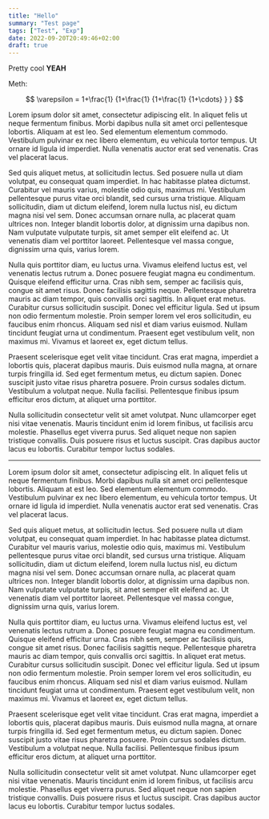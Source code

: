 ```yaml
---
title: "Hello"
summary: "Test page"
tags: ["Test", "Exp"]
date: 2022-09-20T20:49:46+02:00
draft: true
---
```


Pretty cool **YEAH**

Meth:

$$
 \varepsilon = 1+\frac{1} {1+\frac{1} {1+\frac{1} {1+\cdots} } }
$$


Lorem ipsum dolor sit amet, consectetur adipiscing elit. In aliquet felis ut neque fermentum finibus. Morbi dapibus nulla sit amet orci pellentesque lobortis. Aliquam at est leo. Sed elementum elementum commodo. Vestibulum pulvinar ex nec libero elementum, eu vehicula tortor tempus. Ut ornare id ligula id imperdiet. Nulla venenatis auctor erat sed venenatis. Cras vel placerat lacus.

Sed quis aliquet metus, at sollicitudin lectus. Sed posuere nulla ut diam volutpat, eu consequat quam imperdiet. In hac habitasse platea dictumst. Curabitur vel mauris varius, molestie odio quis, maximus mi. Vestibulum pellentesque purus vitae orci blandit, sed cursus urna tristique. Aliquam sollicitudin, diam ut dictum eleifend, lorem nulla luctus nisl, eu dictum magna nisi vel sem. Donec accumsan ornare nulla, ac placerat quam ultrices non. Integer blandit lobortis dolor, at dignissim urna dapibus non. Nam vulputate vulputate turpis, sit amet semper elit eleifend ac. Ut venenatis diam vel porttitor laoreet. Pellentesque vel massa congue, dignissim urna quis, varius lorem.

Nulla quis porttitor diam, eu luctus urna. Vivamus eleifend luctus est, vel venenatis lectus rutrum a. Donec posuere feugiat magna eu condimentum. Quisque eleifend efficitur urna. Cras nibh sem, semper ac facilisis quis, congue sit amet risus. Donec facilisis sagittis neque. Pellentesque pharetra mauris ac diam tempor, quis convallis orci sagittis. In aliquet erat metus. Curabitur cursus sollicitudin suscipit. Donec vel efficitur ligula. Sed ut ipsum non odio fermentum molestie. Proin semper lorem vel eros sollicitudin, eu faucibus enim rhoncus. Aliquam sed nisl et diam varius euismod. Nullam tincidunt feugiat urna ut condimentum. Praesent eget vestibulum velit, non maximus mi. Vivamus et laoreet ex, eget dictum tellus.

Praesent scelerisque eget velit vitae tincidunt. Cras erat magna, imperdiet a lobortis quis, placerat dapibus mauris. Duis euismod nulla magna, at ornare turpis fringilla id. Sed eget fermentum metus, eu dictum sapien. Donec suscipit justo vitae risus pharetra posuere. Proin cursus sodales dictum. Vestibulum a volutpat neque. Nulla facilisi. Pellentesque finibus ipsum efficitur eros dictum, at aliquet urna porttitor.

Nulla sollicitudin consectetur velit sit amet volutpat. Nunc ullamcorper eget nisi vitae venenatis. Mauris tincidunt enim id lorem finibus, ut facilisis arcu molestie. Phasellus eget viverra purus. Sed aliquet neque non sapien tristique convallis. Duis posuere risus et luctus suscipit. Cras dapibus auctor lacus eu lobortis. Curabitur tempor luctus sodales. 

---

Lorem ipsum dolor sit amet, consectetur adipiscing elit. In aliquet felis ut neque fermentum finibus. Morbi dapibus nulla sit amet orci pellentesque lobortis. Aliquam at est leo. Sed elementum elementum commodo. Vestibulum pulvinar ex nec libero elementum, eu vehicula tortor tempus. Ut ornare id ligula id imperdiet. Nulla venenatis auctor erat sed venenatis. Cras vel placerat lacus.

Sed quis aliquet metus, at sollicitudin lectus. Sed posuere nulla ut diam volutpat, eu consequat quam imperdiet. In hac habitasse platea dictumst. Curabitur vel mauris varius, molestie odio quis, maximus mi. Vestibulum pellentesque purus vitae orci blandit, sed cursus urna tristique. Aliquam sollicitudin, diam ut dictum eleifend, lorem nulla luctus nisl, eu dictum magna nisi vel sem. Donec accumsan ornare nulla, ac placerat quam ultrices non. Integer blandit lobortis dolor, at dignissim urna dapibus non. Nam vulputate vulputate turpis, sit amet semper elit eleifend ac. Ut venenatis diam vel porttitor laoreet. Pellentesque vel massa congue, dignissim urna quis, varius lorem.

Nulla quis porttitor diam, eu luctus urna. Vivamus eleifend luctus est, vel venenatis lectus rutrum a. Donec posuere feugiat magna eu condimentum. Quisque eleifend efficitur urna. Cras nibh sem, semper ac facilisis quis, congue sit amet risus. Donec facilisis sagittis neque. Pellentesque pharetra mauris ac diam tempor, quis convallis orci sagittis. In aliquet erat metus. Curabitur cursus sollicitudin suscipit. Donec vel efficitur ligula. Sed ut ipsum non odio fermentum molestie. Proin semper lorem vel eros sollicitudin, eu faucibus enim rhoncus. Aliquam sed nisl et diam varius euismod. Nullam tincidunt feugiat urna ut condimentum. Praesent eget vestibulum velit, non maximus mi. Vivamus et laoreet ex, eget dictum tellus.

Praesent scelerisque eget velit vitae tincidunt. Cras erat magna, imperdiet a lobortis quis, placerat dapibus mauris. Duis euismod nulla magna, at ornare turpis fringilla id. Sed eget fermentum metus, eu dictum sapien. Donec suscipit justo vitae risus pharetra posuere. Proin cursus sodales dictum. Vestibulum a volutpat neque. Nulla facilisi. Pellentesque finibus ipsum efficitur eros dictum, at aliquet urna porttitor.

Nulla sollicitudin consectetur velit sit amet volutpat. Nunc ullamcorper eget nisi vitae venenatis. Mauris tincidunt enim id lorem finibus, ut facilisis arcu molestie. Phasellus eget viverra purus. Sed aliquet neque non sapien tristique convallis. Duis posuere risus et luctus suscipit. Cras dapibus auctor lacus eu lobortis. Curabitur tempor luctus sodales. 